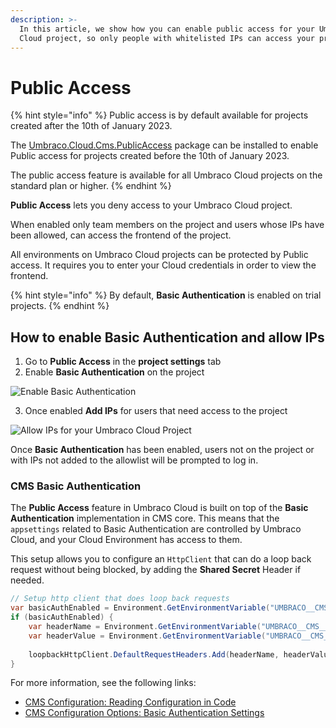```yaml
---
description: >-
  In this article, we show how you can enable public access for your Umbraco
  Cloud project, so only people with whitelisted IPs can access your project.
---
```


# Public Access

{% hint style="info" %}
Public access is by default available for projects created after the 10th of January 2023.

The [Umbraco.Cloud.Cms.PublicAccess](https://www.nuget.org/packages/Umbraco.Cloud.Cms.PublicAccess) package can be installed to enable Public access for projects created before the 10th of January 2023.

The public access feature is available for all Umbraco Cloud projects on the standard plan or higher.
{% endhint %}

**Public Access** lets you deny access to your Umbraco Cloud project.

When enabled only team members on the project and users whose IPs have been allowed, can access the frontend of the project.

All environments on Umbraco Cloud projects can be protected by Public access. It requires you to enter your Cloud credentials in order to view the frontend.

{% hint style="info" %}
By default, **Basic Authentication** is enabled on trial projects.
{% endhint %}

## How to enable Basic Authentication and allow IPs

1. Go to **Public Access** in the **project settings** tab
2. Enable **Basic Authentication** on the project

![Enable Basic Authentication](../images/basic_auth.png)

3. Once enabled **Add IPs** for users that need access to the project

![Allow IPs for your Umbraco Cloud Project](../images/allow_ip.png)

Once **Basic Authentication** has been enabled, users not on the project or with IPs not added to the allowlist will be prompted to log in.

### CMS Basic Authentication

The **Public Access** feature in Umbraco Cloud is built on top of the **Basic Authentication** implementation in CMS core. This means that the `appsettings` related to Basic Authentication are controlled by Umbraco Cloud, and your Cloud Environment has access to them. 

This setup allows you to configure an `HttpClient` that can do a loop back request without being blocked, by adding the **Shared Secret** Header if needed.

```csharp
// Setup http client that does loop back requests
var basicAuthEnabled = Environment.GetEnvironmentVariable("UMBRACO__CMS__BASICAUTH__ENABLED") == "True";
if (basicAuthEnabled) {
    var headerName = Environment.GetEnvironmentVariable("UMBRACO__CMS__BASICAUTH__SHAREDSECRET__HEADERNAME");
    var headerValue = Environment.GetEnvironmentVariable("UMBRACO__CMS__BASICAUTH__SHAREDSECRET__VALUE");
    
    loopbackHttpClient.DefaultRequestHeaders.Add(headerName, headerValue));
}
```

For more information, see the following links:

- [CMS Configuration: Reading Configuration in Code](https://docs.umbraco.com/umbraco-cms/reference/configuration#reading-configuration-in-code)
- [CMS Configuration Options: Basic Authentication Settings](https://docs.umbraco.com/umbraco-cms/reference/configuration/basicauthsettings)

